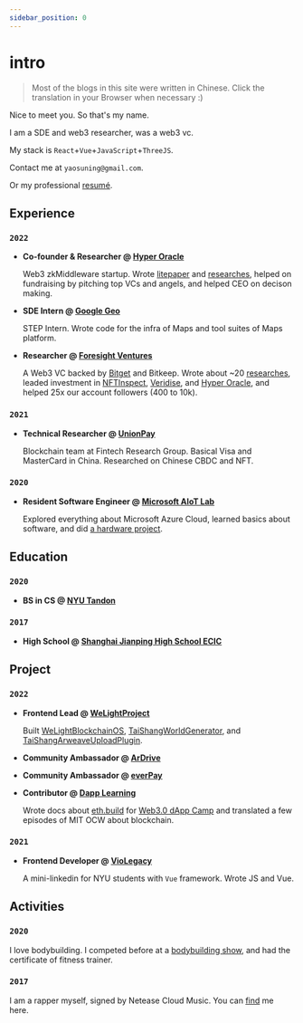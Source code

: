 ```yaml
---
sidebar_position: 0
---
```


# intro

> Most of the blogs in this site were written in Chinese. Click the translation in your Browser when necessary :)

Nice to meet you. So that's my name.

I am a SDE and web3 researcher, was a web3 vc.

My stack is `React`+`Vue`+`JavaScript`+`ThreeJS`.

Contact me at `yaosuning@gmail.com`.

Or my professional [resumé](https://github.com/fewwwww/resume/raw/main/Suning%20Yao-yaosuning%40gmail.com.pdf).

## Experience

### `2022`

- **Co-founder & Researcher @ [Hyper Oracle](https://hyperoracle.io/)**

    Web3 zkMiddleware startup. Wrote [litepaper](https://hyperoracle.medium.com/announcing-hyper-oracle-the-ultimate-web3-zkmiddleware-ed28ee393196) and [researches](https://hyperoracle.medium.com/), helped on fundraising by pitching top VCs and angels, and helped CEO on decison making.

- **SDE Intern @ [Google Geo](https://mapsplatform.google.com/)**

    STEP Intern. Wrote code for the infra of Maps and tool suites of Maps platform.

- **Researcher @ [Foresight Ventures](https://foresightventures.com)**

    A Web3 VC backed by [Bitget](https://bitget.com) and Bitkeep. Wrote about ~20 [researches](https://mirror.xyz/msfew.eth), leaded investment in [NFTInspect](https://www.nftinspect.xyz/), [Veridise](https://veridise.com/), and [Hyper Oracle](https://www.hyperoracle.io/), and helped 25x our account followers (400 to 10k).

### `2021`

- **Technical Researcher @ [UnionPay](https://cn.unionpay.com)**

    Blockchain team at Fintech Research Group. Basical Visa and MasterCard in China. Researched on Chinese CBDC and NFT.

### `2020`

- **Resident Software Engineer @ [Microsoft AIoT Lab](https://www.microsoftiotinsiderlabs.com/)**

    Explored everything about Microsoft Azure Cloud, learned basics about software, and did [a hardware project](https://github.com/fewwwww/Shepard-DTMF-controlled-contactless-button-kit-on-elevator).

## Education

### `2020`

- **BS in CS @ [NYU Tandon](https://engineering.nyu.edu)**

### `2017`

- **High School @ [Shanghai Jianping High School ECIC](https://mp.weixin.qq.com/s/2EpWdX7qU4PMqnN8aaGTRg)**

## Project

### `2022`

- **Frontend Lead @ [WeLightProject](https://github.com/WeLightProject)**

    Built [WeLightBlockchainOS](http://os.doge.university), [TaiShangWorldGenerator](https://welightproject.github.io/tai_shang_world_generator/), and [TaiShangArweaveUploadPlugin](https://github.com/WeLightProject/Tai-Shang-Arweave-Uploader-Plugin).

- **Community Ambassador @ [ArDrive](https://ardrive.io)**

- **Community Ambassador @ [everPay](https://everpay.io)**

- **Contributor @ [Dapp Learning](https://github.com/Dapp-Learning-DAO/Dapp-Learning)**

    Wrote docs about [eth.build](https://github.com/austintgriffith/eth.build) for [Web3.0 dApp Camp](https://twitter.com/Web3dAppCamp) and translated a few episodes of MIT OCW about blockchain.

### `2021`

- **Frontend Developer @ [VioLegacy](https://violegacy.org/)**

    A mini-linkedin for NYU students with `Vue` framework. Wrote JS and Vue.

## Activities

### `2020`

I love bodybuilding. I competed before at a [bodybuilding show](https://weibo.com/2126177573/IgHjgAACG), and had the certificate of fitness trainer.

### `2017`

I am a rapper myself, signed by Netease Cloud Music. You can [find](https://music.163.com/#/artist?id=12452032) me here.
